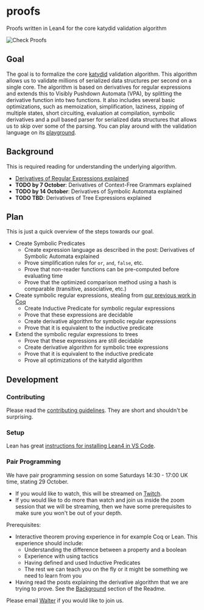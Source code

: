 # proofs

Proofs written in Lean4 for the core katydid validation algorithm

![Check Proofs](https://github.com/katydid/proofs/workflows/Check%20Proofs/badge.svg)

## Goal

The goal is to formalize the core [katydid](https://katydid.github.io/) validation algorithm.  This algorithm allows us to validate millions of serialized data structures per second on a single core.  The algorithm is based on derivatives for regular expressions and extends this to Visibly Pushdown Automata (VPA), by splitting the derivative function into two functions.  It also includes several basic optimizations, such as memoization, simplification, laziness, zipping of multiple states, short circuiting, evaluation at compilation, symbolic derivatives and a pull based parser for serialized data structures that allows us to skip over some of the parsing.  You can play around with the validation language on its [playground](http://katydid.github.io/play/).

## Background

This is required reading for understanding the underlying algorithm.

- [Derivatives of Regular Expressions explained](https://medium.com/@awalterschulze/how-to-take-the-derivative-of-a-regular-expression-explained-2e7cea15028d)
- **TODO by 7 October**: Derivatives of Context-Free Grammars explained
- **TODO by 14 October**: Derivatives of Symbolic Automata explained
- **TODO TBD**: Derivatives of Tree Expressions explained

## Plan

This is just a quick overview of the steps towards our goal.

- Create Symbolic Predicates
  + Create expression language as described in the post: Derivatives of Symbolic Automata explained
  + Prove simplification rules for `or`, `and`, `false`, etc.
  + Prove that non-reader functions can be pre-computed before evaluating time
  + Prove that the optimized comparison method using a hash is comparable (transitive, associative, etc.)
- Create symbolic regular expressions, stealing from [our previous work in Coq](https://github.com/awalterschulze/regex-reexamined-coq/)
  + Create Inductive Predicate for symbolic regular expressions
  + Prove that these expressions are decidable
  + Create derivative algorithm for symbolic regular expressions
  + Prove that it is equivalent to the inductive predicate
- Extend the symbolic regular expressions to trees
  + Prove that these expressions are still decidable
  + Create derivative algorithm for symbolic tree expressions
  + Prove that it is equivalent to the inductive predicate
  + Prove all optimizations of the katydid algorithm

## Development

### Contributing

Please read the [contributing guidelines](https://github.com/katydid/proofs/blob/master/CONTRIBUTING.md).  They are short and shouldn't be surprising.

### Setup

Lean has great [instructions for installing Lean4 in VS Code](https://github.com/leanprover/lean4/blob/master/doc/quickstart.md).

### Pair Programming

We have pair programming session on some Saturdays 14:30 - 17:00 UK time, stating 29 October. 

- If you would like to watch, this will be streamed on [Twitch](https://www.twitch.tv/awalterschulze).
- If you would like to do more than watch and join us inside the zoom session that we will be streaming, then we have some prerequisites to make sure you won't be out of your depth.

Prerequisites:
- Interactive theorem proving experience in for example Coq or Lean. This experience should include:
  + Understanding the difference between a property and a boolean
  + Experience with using tactics
  + Having defined and used Inductive Predicates
  + The rest we can teach you on the fly or it might be something we need to learn from you
- Having read the posts explaining the derivative algorithm that we are trying to prove.  See the [Background](https://github.com/katydid/proofs#background) section of the Readme.

Please email [Walter](https://github.com/awalterschulze) if you would like to join us.


